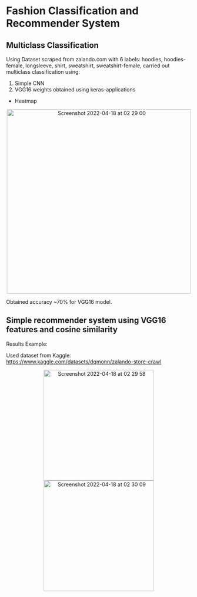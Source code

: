 # Fashion Classification and Recommender System

## Multiclass Classification

Using Dataset scraped from zalando.com with 6 labels: hoodies, hoodies-female, longsleeve, shirt, sweatshirt, sweatshirt-female, carried out multiclass classification using: 

1. Simple CNN
2. VGG16 weights obtained using keras-applications
- Heatmap

<p align="center">
<img width="500" alt="Screenshot 2022-04-18 at 02 29 00" src="https://user-images.githubusercontent.com/71874390/163765748-b9615f10-08be-4b5d-97fe-a625d2a6d758.png">
</p>


Obtained accuracy ~70% for VGG16 model.

## Simple recommender system using VGG16 features and cosine similarity

Results Example:


Used dataset from Kaggle: https://www.kaggle.com/datasets/dqmonn/zalando-store-crawl
<p align="center">
<img width="300" alt="Screenshot 2022-04-18 at 02 29 58" src="https://user-images.githubusercontent.com/71874390/163765978-194b9fee-0149-4433-b149-c34d768f78aa.png">
<img width="300" alt="Screenshot 2022-04-18 at 02 30 09" src="https://user-images.githubusercontent.com/71874390/163765992-648e0fb0-c384-40f5-b1a4-6a6390464009.png">
</p>

